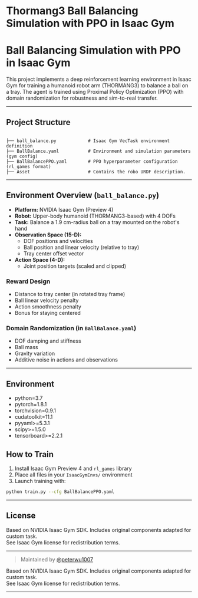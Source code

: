 # Thormang3 Ball Balancing Simulation with PPO in Isaac Gym


# Ball Balancing Simulation with PPO in Isaac Gym

This project implements a deep reinforcement learning environment in Isaac Gym for training a humanoid robot arm (THORMANG3) to balance a ball on a tray. The agent is trained using Proximal Policy Optimization (PPO) with domain randomization for robustness and sim-to-real transfer.

---

##  Project Structure

```

├── ball_balance.py            # Isaac Gym VecTask environment definition
├── BallBalance.yaml           # Environment and simulation parameters (gym config)
├── BallBalancePPO.yaml        # PPO hyperparameter configuration (rl_games format)
├── Asset                      # Contains the robo URDF description.
```
---

## Environment Overview (`ball_balance.py`)

- **Platform:** NVIDIA Isaac Gym (Preview 4)
- **Robot:** Upper-body humanoid (THORMANG3-based) with 4 DOFs
- **Task:** Balance a 1.9 cm-radius ball on a tray mounted on the robot's hand
- **Observation Space (15-D):**
  - DOF positions and velocities
  - Ball position and linear velocity (relative to tray)
  - Tray center offset vector
- **Action Space (4-D):**
  - Joint position targets (scaled and clipped)

### Reward Design
- Distance to tray center (in rotated tray frame)
- Ball linear velocity penalty
- Action smoothness penalty
- Bonus for staying centered

### Domain Randomization (in `BallBalance.yaml`)
- DOF damping and stiffness
- Ball mass
- Gravity variation
- Additive noise in actions and observations

---


## Environment
  - python=3.7
  - pytorch=1.8.1
  - torchvision=0.9.1
  - cudatoolkit=11.1
  - pyyaml>=5.3.1
  - scipy>=1.5.0
  - tensorboard>=2.2.1



##  How to Train

1. Install Isaac Gym Preview 4 and `rl_games` library
2. Place all files in your `IsaacGymEnvs/` environment
3. Launch training with:

```bash
python train.py --cfg BallBalancePPO.yaml
```

---

## License

Based on NVIDIA Isaac Gym SDK. Includes original components adapted for custom task.  
See Isaac Gym license for redistribution terms.

---

> Maintained by [@peterwu1007](https://github.com/peterwu1007)

Based on NVIDIA Isaac Gym SDK. Includes original components adapted for custom task.  
See Isaac Gym license for redistribution terms.

---


